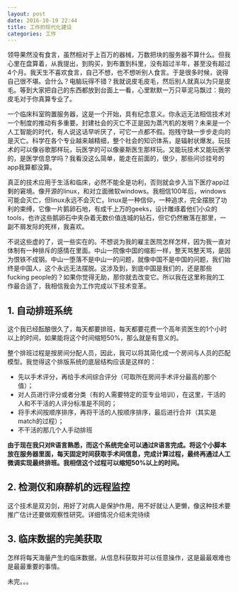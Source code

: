 ```yaml
---
layout: post
date: 2016-10-19 22:44
title: 工作的现代化建设
categories: 工作
---
```

领导果然没有食言，虽然相对于上百万的器械，万数把块的服务器不算什么。但我心里在盘算着，从我提出，到购买，到布置到科里，没有超过半年，甚至没有超过4个月。我天生不喜欢食言，自己不想，也不想听别人食言。于是很多时候，说得自己很不堪。会什么？电脑玩得不错？我就说皮毛皮毛，然后别人就真以为只是皮毛。等到大家把自己的东西都放到台面上一看，心里默默一万只草泥马飘过：我的皮毛对于你真算专业了。

一个临床科室购置服务器，这是一个开始，具有纪念意义。你永远无法相信技术对一个制度的推动有多重要。封建社会的灭亡不正是因为蒸汽机的发明？未来是一个人工智能的时代，有人说这话早听厌了，可它一点都不假。抱残守缺一步步走向的是灭亡。科学在各个专业越来越精细，整个社会的知识体系，是辐射状爆发。玩技术的可以像谷歌那样玩，玩医学的可以像豪斯医生那样玩。又能玩技术又能玩医学的，是医学信息学吗？我看没这么简单，能走在前面的，很少，那些问诊挂号的app我算都没算。

真正的技术应用于生活和临床，必然不能全是功利，否则就会步入当下医疗app过剩的窘境。像开源的linux，和对立面微软windows。我相信100年后，windows可能会灭亡，但linux永远不会灭亡。linux是一种信仰，一种追求，完全摆脱了功利的束缚，它像一片鹅卵石地，有成千上万的geeks，设计雕琢着他们小众的tools，也许这些鹅卵石中夹杂着无数价值连城的钻石，但它仍然散落在那里，一副不屑发际的死样，我喜欢。

不说这些虚的了，说一些实在的。不想说为我的雇主医院怎样怎样，因为我一直对体制有一种排斥的感情在里面。中山一院像中国的缩影一样，整天骂整天骂，是因为恨铁不成钢。中山一堕落不是中山一的问题，就像中国不是中国的问题，我们始终是中国人，这个永远无法摆脱。这涉及到，到底中国是我们的，还是那些fucking people的？如果你觉得无助，那你就去改变它。所以我在这里称我的工作最合适了，我相信我会为工作完成以下技术变革。

## 1. 自动排班系统

这个我已经酝酿很久了，每天都要排班，每天都要花费一个高年资医生的1个小时以上的时间，如果能将这个时间缩短50%，那么就是有意义的。

整个排班过程是按房间分配人员，因此，我可以将其简化成一个房间与人员的匹配模型。我觉得这个排版系统的底层结构应该是这样的：

- 先以手术评分，再给手术间综合评分（可取所在房间手术评分最高的那个值）；
- 对人员进行评分或者分类（有的人需要特定的亚专业培训），在这里，干活的人和不干活的人评分标准是不同的；
- 将手术间按顺序排序，再将干活的人按顺序排序，最后进行合并（其实是match的过程）；
- 不干活的那几个人手动排班

**由于现在我只对R语言熟悉，而这个系统完全可以通过R语言完成。将这个小脚本放在服务器里面，每天固定时间获取手术间信息，完成计算过程，最终再通过人工微调实现最终排班。我相信这个过程可以缩短50%以上的时间。**

## 2. 检测仪和麻醉机的远程监控

这个技术是双刃剑，用好了对病人是保护作用，用不好就让人更懒，像这种技术要推广估计还要做观察性研究。详细情况介绍未完待续

## 3. 临床数据的完美获取

怎样将每天海量产生的临床数据，从信息科获取并可以任意操作，这是最最艰难也是最最重要的事情。

未完。。。
